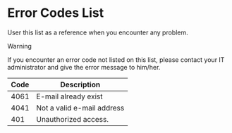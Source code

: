 # Error Codes List
User this list as a reference when you encounter any problem.

> [!WARNING]
> If you encounter an error code not listed on this list, please contact your IT administrator and give the error message to him/her.



|Code  |Description  |
|---------|---------|
|4061     | E-mail already exist        |
|4041     | Not a valid e-mail address        |
|401     | Unauthorized access.        |

